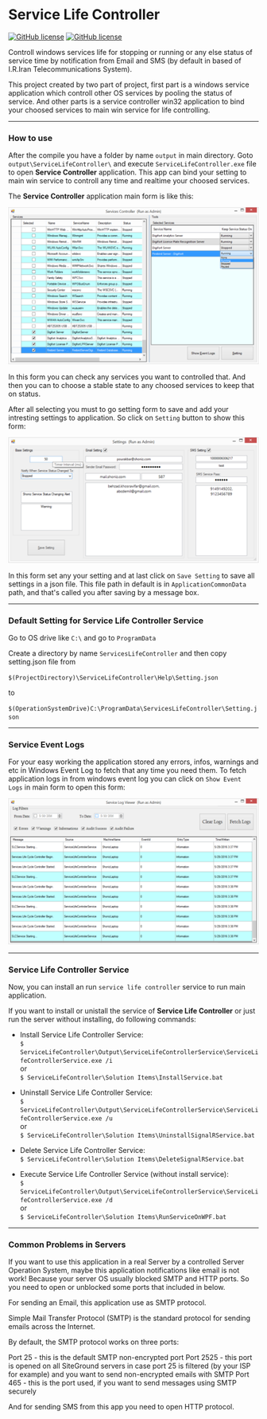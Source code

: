# Service Life Controller 
[![GitHub license](https://img.shields.io/github/license/mashape/apistatus.svg)](https://github.com/Behzadkhosravifar/ServiceLifeController/blob/master/LICENSE)
[![GitHub license](https://img.shields.io/badge/first--timers--only-friendly-blue.svg)](http://www.firsttimersonly.com/)

Controll windows services life for stopping or running or any else status of service time by notification from 
Email and SMS (by default in based of I.R.Iran Telecommunications System).

This project created by two part of project, first part is a windows service application which controll other OS services by pooling the status of service.
And other parts is a service controller win32 application to bind your choosed services to main win service for life controlling.


---------------------------
### How to use

After the compile you have a folder by name `output` in main directory.
Goto `output\ServiceLifeController\` and execute `ServiceLifeController.exe` file to open **Service Controller** application.
This app can bind your setting to main win service to controll any time and realtime your choosed services.

The **Service Controller** application main form is like this:

![Service Controller](https://raw.githubusercontent.com/Behzadkhosravifar/ServiceLifeController/master/Help/screenshots/ServiceController.png)

In this form you can check any services you want to controlled that. And then you can to choose a stable state to any choosed services to keep that on status.

After all selecting you must to go setting form to save and add your intresting settings to application.
So click on `Setting` button to show this form:

![Setting](https://raw.githubusercontent.com/Behzadkhosravifar/ServiceLifeController/master/Help/screenshots/Setting.png)

In this form set any your setting and at last click on `Save Setting` to save all settings in a json file.
This file path in default is in `ApplicationCommonData` path, and that's called you after saving by a message box.


---------------------------
### Default Setting for Service Life Controller Service

Go to OS drive like `C:\` and go to `ProgramData`

Create a directory by name `ServicesLifeController` and then copy setting.json file from 

`$(ProjectDirectory)\ServiceLifeController\Help\Setting.json`

to

`$(OperationSystemDrive)C:\ProgramData\ServicesLifeController\Setting.json`


----------------------------
### Service Event Logs

For your easy working the application stored any errors, infos, warnings and etc in Windows Event Log to fetch that any time you need them.
To fetch application logs in from windows event log you can click on `Show Event Logs` in main form to open this form:

![Service Event Logs](https://raw.githubusercontent.com/Behzadkhosravifar/ServiceLifeController/master/Help/screenshots/ServiceLogViewer.png)


---------------------------
### Service Life Controller Service

Now, you can install an run `service life controller` service to run main application.

If you want to install or unistall the service of **Service Life Controller** or just run the server without installing, do following commands:

* Install Service Life Controller Service: <br/>
	`$ ServiceLifeController\Output\ServiceLifeControllerService\ServiceLifeControllerService.exe /i` <br/>
	or <br/>
	`$ ServiceLifeController\Solution Items\InstallService.bat`


* Uninstall Service Life Controller Service: <br/>
	`$ ServiceLifeController\Output\ServiceLifeControllerService\ServiceLifeControllerService.exe /u` <br/>
	or <br/>
	`$ ServiceLifeController\Solution Items\UninstallSignalRService.bat`


* Delete Service Life Controller Service: <br/>
	`$ ServiceLifeController\Solution Items\DeleteSignalRService.bat`


* Execute Service Life Controller Service (without install service): <br/>
	`$ ServiceLifeController\Output\ServiceLifeControllerService\ServiceLifeControllerService.exe /d` <br/>
	or <br/>
	`$ ServiceLifeController\Solution Items\RunServiceOnWPF.bat`

----------------------------
### Common Problems in Servers

If you want to use this application in a real Server by a controlled Server Operation System, maybe this application notifications like email is not work!
Because your server OS usually blocked SMTP and HTTP ports.
So you need to open or unblocked some ports that included in below.

For sending an Email, this application use as SMTP protocol.

Simple Mail Transfer Protocol (SMTP) is the standard protocol for sending emails across the Internet.

By default, the SMTP protocol works on three ports:

Port 25 - this is the default SMTP non-encrypted port
Port 2525 - this port is opened on all SiteGround servers in case port 25 is filtered (by your ISP for example) and you want to send non-encrypted emails with SMTP
Port 465 - this is the port used, if you want to send messages using SMTP securely

And for sending SMS from this app you need to open HTTP protocol.